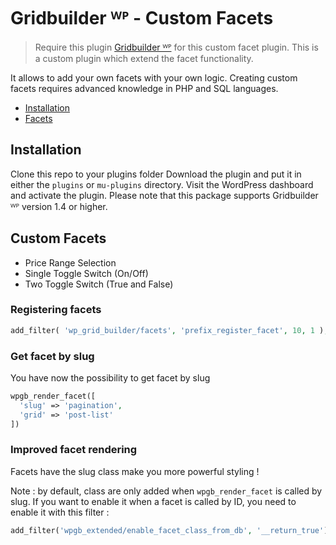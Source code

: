 # Gridbuilder ᵂᴾ - Custom Facets

> Require this plugin [Gridbuilder ᵂᴾ](https://www.wpgridbuilder.com) for this custom facet plugin. This is a custom plugin which extend the facet functionality. 

It allows to add your own facets with your own logic. Creating custom facets requires advanced knowledge in PHP and SQL languages.

- [Installation](#installation)
- [Facets](#facets)

## Installation

Clone this repo to your plugins folder Download the plugin and put it in either the `plugins` or `mu-plugins` directory. Visit the WordPress dashboard and activate the plugin. Please note that this package supports Gridbuilder ᵂᴾ version 1.4 or higher.

## Custom Facets
* Price Range Selection
* Single Toggle Switch (On/Off)
* Two Toggle Switch (True and False)


###  Registering facets

```php
add_filter( 'wp_grid_builder/facets', 'prefix_register_facet', 10, 1 );
```

### Get facet by slug

You have now the possibility to get facet by slug

```php
wpgb_render_facet([
  'slug' => 'pagination',
  'grid' => 'post-list'
])
```

### Improved facet rendering

Facets have the slug class make you more powerful styling !

Note : by default, class are only added when `wpgb_render_facet` is called by slug. If you want to enable it when a facet is called by ID, you need to enable it with this filter :

```php
add_filter('wpgb_extended/enable_facet_class_from_db', '__return_true');
```


